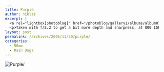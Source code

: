 ```yaml
---
title: Purple
author: niklas
excerpt: |
  <a rel="lightbox[photoblog]" href="/photoblog/gallery1/albums/album07/MG_3687.jpg"><img src="/photoblog/gallery1/albums/album07/MG_3687.thumb.jpg" title="Purple" alt="Purple/"/></a>
  <p>Taken with f/2.2 to get a bit more depth and sharpness, at 800 ISO, so that I could stop the arm movement, in 1/50 second</p>
layout: post
permalink: /archives/2005/11/20/purple/
categories:
  - 50mm
  - Rain Dogs
---
```

![Purple/][1]

 [1]: /photoblog/gallery1/albums/album07/MG_3687.jpg "Purple"